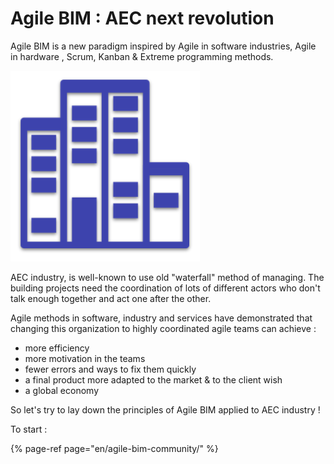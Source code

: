 # Agile BIM : AEC next revolution

Agile  BIM is a new paradigm inspired by Agile in software industries, Agile in hardware , Scrum, Kanban & Extreme programming methods. 

![agileBIM logo](.gitbook/assets/logo-agilebim.png)

AEC industry, is well-known to use old  "waterfall"  method of managing.  The building projects need the coordination of lots of different actors who don't talk enough together and  act one after the other. 

Agile methods in software, industry and services have demonstrated that changing this organization to  highly coordinated agile teams can achieve : 

* more efficiency 
* more motivation in the teams 
* fewer errors and ways to fix them quickly
* a final product more adapted to the market & to the client wish
* a global economy

So let's try to lay down the principles of Agile BIM applied to AEC industry !

To start : 

{% page-ref page="en/agile-bim-community/" %}

